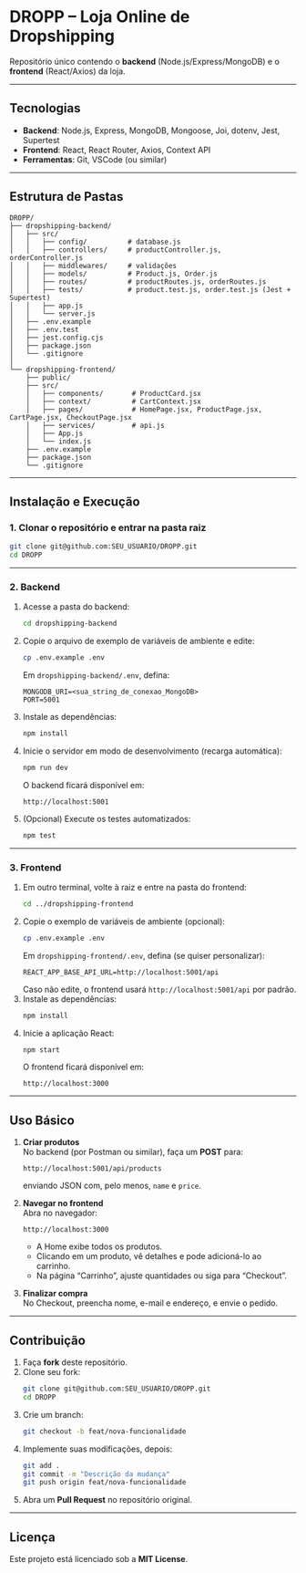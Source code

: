 # DROPP – Loja Online de Dropshipping

Repositório único contendo o **backend** (Node.js/Express/MongoDB) e o **frontend** (React/Axios) da loja.

---

## Tecnologias

- **Backend**: Node.js, Express, MongoDB, Mongoose, Joi, dotenv, Jest, Supertest  
- **Frontend**: React, React Router, Axios, Context API  
- **Ferramentas**: Git, VSCode (ou similar)

---

## Estrutura de Pastas

```
DROPP/
├── dropshipping-backend/
│   ├── src/
│   │   ├── config/          # database.js
│   │   ├── controllers/     # productController.js, orderController.js
│   │   ├── middlewares/     # validações
│   │   ├── models/          # Product.js, Order.js
│   │   ├── routes/          # productRoutes.js, orderRoutes.js
│   │   ├── tests/           # product.test.js, order.test.js (Jest + Supertest)
│   │   ├── app.js
│   │   └── server.js
│   ├── .env.example
│   ├── .env.test
│   ├── jest.config.cjs
│   ├── package.json
│   └── .gitignore
│
└── dropshipping-frontend/
    ├── public/
    ├── src/
    │   ├── components/       # ProductCard.jsx
    │   ├── context/          # CartContext.jsx
    │   ├── pages/            # HomePage.jsx, ProductPage.jsx, CartPage.jsx, CheckoutPage.jsx
    │   ├── services/         # api.js
    │   ├── App.js
    │   └── index.js
    ├── .env.example
    ├── package.json
    └── .gitignore
```

---

## Instalação e Execução

### 1. Clonar o repositório e entrar na pasta raiz

```bash
git clone git@github.com:SEU_USUARIO/DROPP.git
cd DROPP
```

---

### 2. Backend

1. Acesse a pasta do backend:
   ```bash
   cd dropshipping-backend
   ```
2. Copie o arquivo de exemplo de variáveis de ambiente e edite:
   ```bash
   cp .env.example .env
   ```
   Em `dropshipping-backend/.env`, defina:
   ```
   MONGODB_URI=<sua_string_de_conexao_MongoDB>
   PORT=5001
   ```
3. Instale as dependências:
   ```bash
   npm install
   ```
4. Inicie o servidor em modo de desenvolvimento (recarga automática):
   ```bash
   npm run dev
   ```
   O backend ficará disponível em:
   ```
   http://localhost:5001
   ```
5. (Opcional) Execute os testes automatizados:
   ```bash
   npm test
   ```

---

### 3. Frontend

1. Em outro terminal, volte à raiz e entre na pasta do frontend:
   ```bash
   cd ../dropshipping-frontend
   ```
2. Copie o exemplo de variáveis de ambiente (opcional):
   ```bash
   cp .env.example .env
   ```
   Em `dropshipping-frontend/.env`, defina (se quiser personalizar):
   ```
   REACT_APP_BASE_API_URL=http://localhost:5001/api
   ```
   Caso não edite, o frontend usará `http://localhost:5001/api` por padrão.
3. Instale as dependências:
   ```bash
   npm install
   ```
4. Inicie a aplicação React:
   ```bash
   npm start
   ```
   O frontend ficará disponível em:
   ```
   http://localhost:3000
   ```

---

## Uso Básico

1. **Criar produtos**  
   No backend (por Postman ou similar), faça um **POST** para:
   ```
   http://localhost:5001/api/products
   ```
   enviando JSON com, pelo menos, `name` e `price`.

2. **Navegar no frontend**  
   Abra no navegador:
   ```
   http://localhost:3000
   ```
   - A Home exibe todos os produtos.  
   - Clicando em um produto, vê detalhes e pode adicioná-lo ao carrinho.  
   - Na página “Carrinho”, ajuste quantidades ou siga para “Checkout”.

3. **Finalizar compra**  
   No Checkout, preencha nome, e-mail e endereço, e envie o pedido.

---

## Contribuição

1. Faça **fork** deste repositório.  
2. Clone seu fork:
   ```bash
   git clone git@github.com:SEU_USUARIO/DROPP.git
   cd DROPP
   ```
3. Crie um branch:
   ```bash
   git checkout -b feat/nova-funcionalidade
   ```
4. Implemente suas modificações, depois:
   ```bash
   git add .
   git commit -m "Descrição da mudança"
   git push origin feat/nova-funcionalidade
   ```
5. Abra um **Pull Request** no repositório original.

---

## Licença

Este projeto está licenciado sob a **MIT License**.
